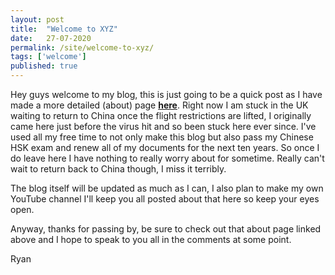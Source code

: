 ```yaml
---
layout: post
title:  "Welcome to XYZ"
date:   27-07-2020
permalink: /site/welcome-to-xyz/
tags: ['welcome']
published: true
---
```


Hey guys welcome to my blog, this is just going to be a quick post as I have made a more detailed (about) page <b>[here](/about/)</b>. Right now I am stuck in the UK waiting
to return to China once the flight restrictions are lifted, I originally came here just before the virus hit and so been stuck here ever since. I've used all 
my free time to not only make this blog but also pass my Chinese HSK exam and renew all of my documents for the next ten years. So once I do leave here I have nothing
to really worry about for sometime. Really can't wait to return back to China though, I miss it terribly.

The blog itself will be updated as much as I can, I also plan to make my own YouTube channel I'll keep you all posted about that here so keep your eyes open.

Anyway, thanks for passing by, be sure to check out that about page linked above and I hope to speak to you all in the comments at some point.

Ryan